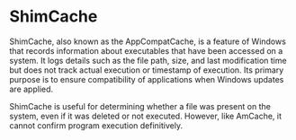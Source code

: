 # ShimCache

ShimCache, also known as the AppCompatCache, is a feature of Windows that records information about executables that have been accessed on a system. It logs details such as the file path, size, and last modification time but does not track actual execution or timestamp of execution. Its primary purpose is to ensure compatibility of applications when Windows updates are applied. 

ShimCache is useful for determining whether a file was present on the system, even if it was deleted or not executed. However, like AmCache, it cannot confirm program execution definitively.
